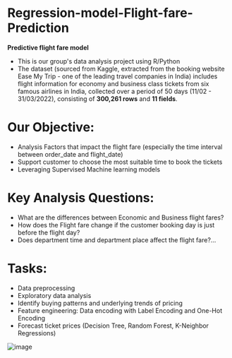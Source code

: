 # Regression-model-Flight-fare-Prediction
**Predictive flight fare model**
- This is our group's data analysis project using R/Python
- The dataset (sourced from Kaggle, extracted from the booking website Ease My Trip - one of the leading travel companies in India) includes flight information for economy and business class tickets from six famous airlines in India, collected over a period of 50 days (11/02 - 31/03/2022), consisting of **300,261 rows** and **11 fields**.

# Our Objective:
- Analysis Factors that impact the flight fare (especially the time interval between order_date and flight_date)
- Support customer to choose the most suitable time to book the tickets
- Leveraging Supervised Machine learning models
# Key Analysis Questions:
- What are the differences between Economic and Business flight fares?
- How does the Flight fare change if the customer booking day is just before the flight day?
- Does department time and department place affect the flight fare?...

# Tasks:
- Data preprocessing
- Exploratory data analysis
- Identify buying patterns and underlying trends of pricing
- Feature engineering: Data encoding with Label Encoding and One-Hot Encoding
- Forecast ticket prices (Decision Tree, Random Forest, K-Neighbor Regressions)

![image](https://github.com/baotram237/Regression-model-Flight-fare-Prediction/assets/82713550/4503db9f-b8dc-448f-8ee9-1b186f4a09b2)


